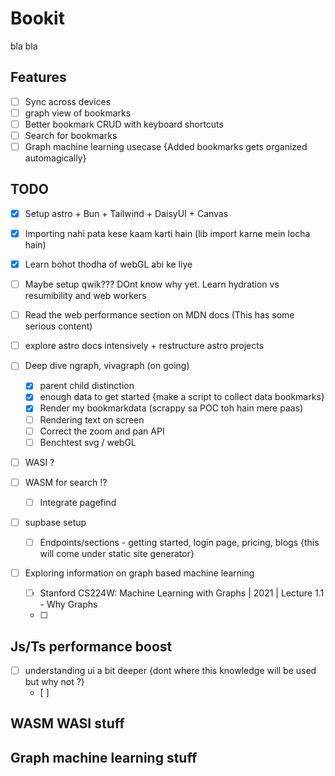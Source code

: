 # Bookit
bla bla

## Features
- [ ] Sync across devices
- [ ] graph view of bookmarks
- [ ] Better bookmark CRUD with keyboard shortcuts
- [ ] Search for bookmarks
- [ ] Graph machine learning usecase {Added bookmarks gets organized automagically}

## TODO
- [X] Setup astro + Bun + Tailwind + DaisyUI + Canvas
- [X] Importing nahi pata kese kaam karti hain (lib import karne mein locha hain)
- [X] Learn bohot thodha of webGL abi ke liye
- [ ] Maybe setup qwik??? DOnt know why yet. Learn hydration vs resumibility and web workers
- [ ] Read the web performance section on MDN docs (This has some serious content)
- [ ] explore astro docs intensively + restructure astro projects 

- [ ] Deep dive ngraph, vivagraph (on going)
  - [X] parent child distinction
  - [X] enough data to get started {make a script to collect data bookmarks}
  - [X] Render my bookmarkdata (scrappy sa POC toh hain mere paas)
  - [ ] Rendering text on screen
  - [ ] Correct the zoom and pan API
  - [ ] Benchtest svg / webGL

- [ ] WASI ?
- [ ] WASM for search !? 
  - [ ] Integrate pagefind

- [ ] supbase setup
  - [ ] Endpoints/sections - getting started, login page, pricing, blogs {this will come under static site generator}

- [ ] Exploring information on graph based machine learning
  - [ ] Stanford CS224W: Machine Learning with Graphs | 2021 | Lecture 1.1 - Why Graphs
  - [ ] 

## Js/Ts performance boost
- [ ] understanding ui a bit deeper {dont where this knowledge will be used but why not ?}
  - [ ] 


## WASM WASI stuff



## Graph machine learning stuff


